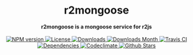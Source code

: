 <h1 align="center">r2mongoose</h1>

<div align="center">
  <strong>r2mongoose is a mongoose service for r2js</strong>
</div>

<br />

<div align="center">
  <!-- NPM version -->
  <a href="https://npmjs.org/package/r2mongoose" target="_blank">
    <img src="https://img.shields.io/npm/v/r2mongoose.svg" alt="NPM version" />
  </a>
  <!-- License -->
  <a href="https://npmjs.org/package/r2mongoose" target="_blank">
    <img src="https://img.shields.io/npm/l/r2mongoose.svg" alt="License" />
  </a>
  <!-- Downloads -->
  <a href="https://npmjs.org/package/r2mongoose" target="_blank">
    <img src="https://img.shields.io/npm/dt/r2mongoose.svg" alt="Downloads" />
  </a>
  <!-- Downloads Month -->
  <a href="https://npmjs.org/package/r2mongoose" target="_blank">
    <img src="https://img.shields.io/npm/dm/r2mongoose.svg" alt="Downloads Month" />
  </a>
  <!-- Travis CI -->
  <a href="https://travis-ci.org/r2js/r2mongoose" target="_blank">
    <img src="https://img.shields.io/travis/r2js/r2mongoose.svg" alt="Travis CI" />
  </a>
  <!-- Dependencies -->
  <a href="https://david-dm.org/r2js/r2mongoose" target="_blank">
    <img src="https://img.shields.io/david/r2js/r2mongoose.svg" alt="Dependencies" />
  </a>
  <!-- Codeclimate -->
  <a href="https://codeclimate.com/github/r2js/r2mongoose" target="_blank">
    <img src="https://img.shields.io/codeclimate/github/r2js/r2mongoose.svg" alt="Codeclimate" />
  </a>
  <!-- Github Stars -->
  <a href="https://github.com/r2js/r2mongoose" target="_blank">
    <img src="https://img.shields.io/github/stars/r2js/r2mongoose.svg?label=%E2%98%85" alt="Github Stars" />
  </a>
</div>

<br />

